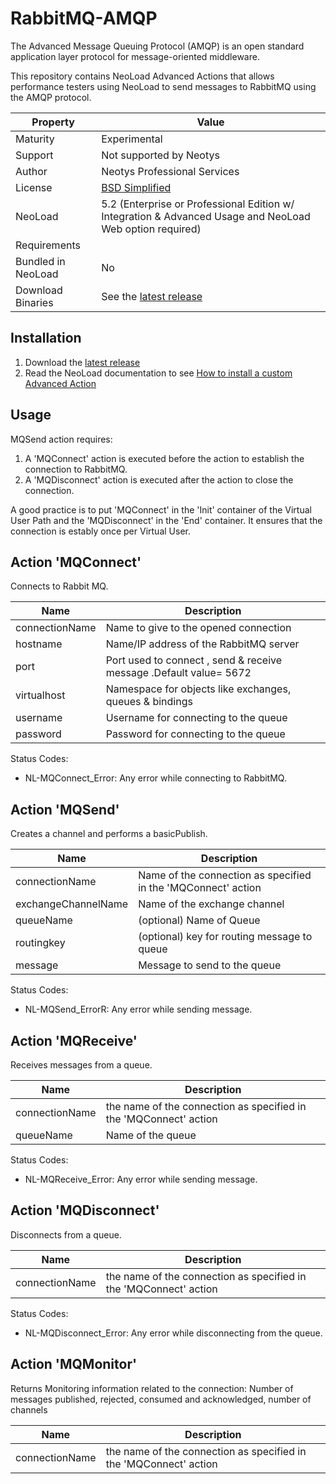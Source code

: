 # RabbitMQ-AMQP

The Advanced Message Queuing Protocol (AMQP) is an open standard application layer protocol for message-oriented middleware.

This repository contains NeoLoad Advanced Actions that allows performance testers using NeoLoad to send messages to RabbitMQ using the AMQP protocol.

| Property           | Value             |
| ----------------   | ----------------  |
| Maturity           | Experimental      |
| Support            | Not supported by Neotys      |
| Author             | Neotys Professional Services |
| License            | [BSD Simplified](https://www.neotys.com/documents/legal/bsd-neotys.txt) |
| NeoLoad            | 5.2 (Enterprise or Professional Edition w/ Integration & Advanced Usage and NeoLoad Web option required)|
| Requirements       |    |
| Bundled in NeoLoad | No |
| Download Binaries  | See the [latest release](https://github.com/Neotys-Labs/RabbitMQ-AMQP/releases/latest)

## Installation

1. Download the [latest release](https://github.com/Neotys-Labs/RabbitMQ-AMQP/releases/latest)
1. Read the NeoLoad documentation to see [How to install a custom Advanced Action](https://www.neotys.com/documents/doc/neoload/latest/en/html/#25928.htm)

## Usage

MQSend action requires:
1. A 'MQConnect' action is executed before the action to establish the connection to RabbitMQ.
2. A 'MQDisconnect' action is executed after the action to close the connection.

A good practice is to put 'MQConnect' in the 'Init' container of the Virtual User Path and the 'MQDisconnect' in the 'End' container. It ensures that the connection is estably once per Virtual User.

## Action 'MQConnect'

Connects to Rabbit MQ.

| Name                     | Description       |
| ---------------          | ----------------- |
| connectionName           | Name to give to the opened connection  
| hostname                 | Name/IP address of the RabbitMQ server 
| port                     | Port used to connect , send & receive message .Default value= 5672 |
| virtualhost              | Namespace for objects like exchanges, queues & bindings |
| username                 | Username for connecting to the queue |
| password                 | Password for connecting to the queue |

Status Codes:
* NL-MQConnect_Error: Any error while connecting to RabbitMQ. 

## Action 'MQSend'

Creates a channel and performs a basicPublish.

| Name                     | Description       |
| ---------------          | ----------------- |
| connectionName           | Name of the connection as specified in the 'MQConnect' action |
| exchangeChannelName      | Name of the exchange channel |
| queueName      	       | (optional) Name of Queue |
| routingkey               | (optional) key for routing message to queue |
| message                  | Message to send to the queue |

Status Codes:
* NL-MQSend_ErrorR:  Any error while sending message.

## Action 'MQReceive'

Receives messages from a queue.

| Name                     | Description       |
| ---------------          | ----------------- |
| connectionName           | the name of the connection as specified in the 'MQConnect' action |
| queueName                | Name of the queue |

Status Codes:
* NL-MQReceive_Error:  Any error while sending message.

## Action 'MQDisconnect'

Disconnects from a queue.

| Name                     | Description       |
| ---------------          | ----------------- |
| connectionName           | the name of the connection as specified in the 'MQConnect' action |

Status Codes:
* NL-MQDisconnect_Error:  Any error while disconnecting from the queue.

## Action 'MQMonitor'

Returns Monitoring information related to the connection:
Number of messages published, rejected, consumed and acknowledged, number of channels

| Name                     | Description       |
| ---------------          | ----------------- |
| connectionName           | the name of the connection as specified in the 'MQConnect' action |

